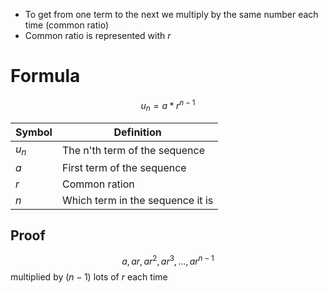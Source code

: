 - To get from one term to the next we multiply by the same number each time (common ratio)
- Common ratio is represented with $r$
# Formula
$$u_{n}=a * r^{n-1}$$

| Symbol | Definition |
| ---- | ---- |
| $u_{n}$ | The n'th term of the sequence |
| $a$ | First term of the sequence |
| $r$ | Common ration |
| $n$ | Which term in the sequence it is |
## Proof
$$a, ar, ar^{2},ar^{3},...,ar^{n-1}$$
multiplied by $(n-1)$ lots of $r$ each time
